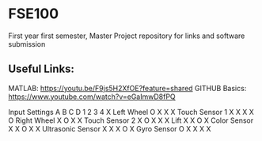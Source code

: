 # FSE100
First year first semester, Master Project repository for links and software submission

Useful Links:
------------------------------------------------------------------------
MATLAB:          https://youtu.be/F9js5H2XfOE?feature=shared
GITHUB Basics:   https://www.youtube.com/watch?v=eGaImwD8fPQ

Input Settings
                A B C D                             1 2 3 4 X
    Left Wheel  O X X X         Touch Sensor 1      X X X X O
    Right Wheel X O X X         Touch Sensor 2      X O X X X
    Lift        X X O X         Color Sensor        X X O X X
                                Ultrasonic Sensor   X X X O X
                                Gyro Sensor         O X X X X

